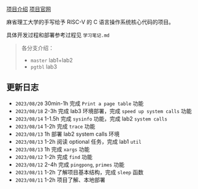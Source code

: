 [项目介绍](https://csdiy.wiki/%E6%93%8D%E4%BD%9C%E7%B3%BB%E7%BB%9F/MIT6.S081/) [项目官网](https://pdos.csail.mit.edu/6.828/2021/index.html)

麻省理工大学的手写给予 RISC-V 的 C 语言操作系统核心代码的项目。

具体开发过程和部署参考过程见 `学习笔记.md`

> 各分支介绍：
>
> - `master` lab1+lab2
> - `pgtbl` lab3



## 更新日志

- `2023/08/20` 30min-1h 完成 `Print a page table` 功能
- `2023/08/18` 2-3h 完成 lab3 环境部署，完成 `speed up system calls` 功能
- `2023/08/14` 1-1.5h 完成 `sysinfo` 功能，完成 lab2 `system calls`
- `2023/08/14` 1-2h 完成 `trace` 功能
- `2023/08/13` 1h 部署 lab2 system calls 环境
- `2023/08/13` 1-2h 阅读 optional 任务，完成 lab1 `util`
- `2023/08/13` 1h 完成 `xargs` 功能
- `2023/08/12` 1-2h 完成 `find` 功能
- `2023/08/12` 2-4h 完成 `pingpong`, `primes` 功能
- `2023/08/11` 1-2h 了解项目基本结构，完成 `sleep` 函数
- `2023/08/11` 1-2h 项目了解、本地部署

